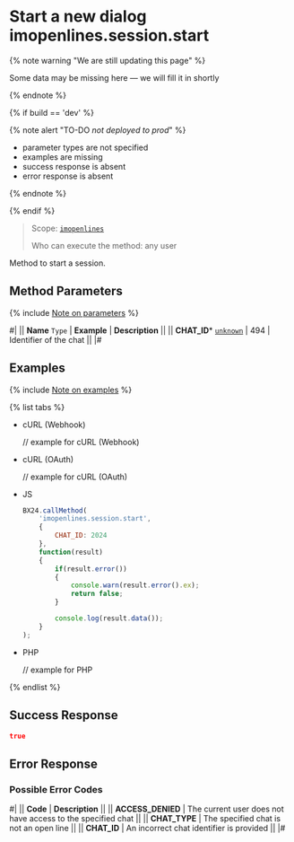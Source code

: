 # Start a new dialog imopenlines.session.start

{% note warning "We are still updating this page" %}

Some data may be missing here — we will fill it in shortly

{% endnote %}

{% if build == 'dev' %}

{% note alert "TO-DO _not deployed to prod_" %}

- parameter types are not specified
- examples are missing
- success response is absent
- error response is absent

{% endnote %}

{% endif %}

> Scope: [`imopenlines`](../../../scopes/permissions.md)
>
> Who can execute the method: any user

Method to start a session.

## Method Parameters

{% include [Note on parameters](../../../../_includes/required.md) %}

#|
|| **Name**
`Type` | **Example** | **Description** ||
|| **CHAT_ID***
[`unknown`](../../../data-types.md) | 494 | Identifier of the chat ||
|#

## Examples

{% include [Note on examples](../../../../_includes/examples.md) %}

{% list tabs %}

- cURL (Webhook)

    // example for cURL (Webhook)

- cURL (OAuth)

    // example for cURL (OAuth)

- JS

    ```js
    BX24.callMethod(
        'imopenlines.session.start',
        {
            CHAT_ID: 2024
        },
        function(result)
        {
            if(result.error())
            {
                console.warn(result.error().ex);
                return false;
            }

            console.log(result.data());
        }
    );
    ```

- PHP

    // example for PHP

{% endlist %}

## Success Response

```json
true
```

## Error Response

### Possible Error Codes

#|
|| **Code** | **Description** ||
|| **ACCESS_DENIED** | The current user does not have access to the specified chat ||
|| **CHAT_TYPE** | The specified chat is not an open line ||
|| **CHAT_ID** | An incorrect chat identifier is provided ||
|#